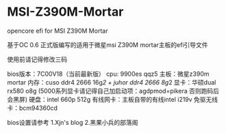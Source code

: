 # MSI-Z390M-Mortar
opencore efi for MSI Z390M Mortar

基于OC 0.6 正式版编写的适用于微星msi Z390M mortar主板的efi引导文件

使用前请记得修改三码

bios版本：7C00V18（当前最新版）
cpu: 9900es qqz5
主板：微星z390m mortar
内存：cuso ddr4 2666 16g*2 + juhor ddr4 2666 8g*2
显卡：华硕dual rx580 o8g  (5000系列显卡请记得自己加启动项：agdpmod=pikera 否则跑码后会黑屏)
硬盘：intel 660p 512g
有线网卡：主板自带的有线intel i219v
免驱无线卡：bcm94360cd


bios设置请参考
1.Xjn's blog
2.黑果小兵的部落阁
